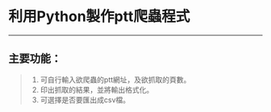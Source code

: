 # 利用Python製作ptt爬蟲程式
***
## 主要功能：
> 1. 可自行輸入欲爬蟲的ptt網址，及欲抓取的頁數。
> 2. 印出抓取的結果，並將輸出格式化。
> 3. 可選擇是否要匯出成csv檔。
